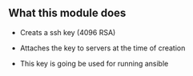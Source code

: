 ## What this module does

* Creats a ssh key (4096 RSA)

* Attaches the key to servers at the time of creation
* This key is going be used for running ansible
